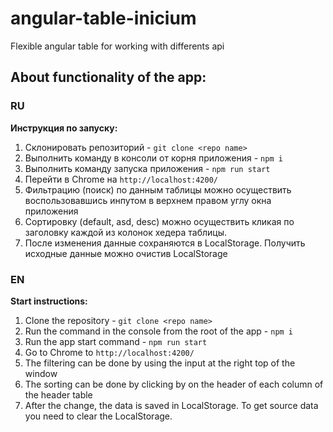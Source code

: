 # angular-table-inicium
Flexible angular table for working with differents api

## About functionality of the app:

### RU

**Инструкция по запуску:**

1) Склонировать репозиторий - `git clone <repo name>`
2) Выполнить команду в консоли от корня приложения - `npm i`
3) Выполнить команду запуска приложения - `npm run start`
4) Перейти в Chrome на `http://localhost:4200/`
5) Фильтрацию (поиск) по данным таблицы можно осуществить воспользовавшись инпутом в верхнем правом углу окна приложения
6) Сортировку (default, asd, desc) можно осуществить кликая по заголовку каждой из колонок хедера таблицы.
7) После изменения данные сохраняются в LocalStorage. Получить исходные данные можно очистив LocalStorage

### EN

**Start instructions:**

1) Clone the repository - `git clone <repo name>`
2) Run the command in the console from the root of the app - `npm i`
3) Run the app start command - `npm run start`
4) Go to Chrome to `http://localhost:4200/`
5) The filtering can be done by using the input at the right top of the window
6) The sorting can be done by clicking by on the header of each column of the header table
7) After the change, the data is saved in LocalStorage. To get source data you need to clear the LocalStorage.
